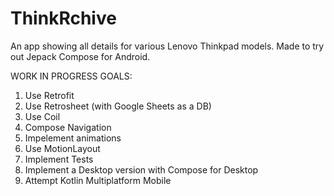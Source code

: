 # ThinkRchive
An app showing all details for various Lenovo Thinkpad models. Made to try out Jepack Compose for Android.

WORK IN PROGRESS
GOALS:
1. Use Retrofit
2. Use Retrosheet (with Google Sheets as a DB)
3. Use Coil
4. Compose Navigation
5. Impelement animations
6. Use MotionLayout
7. Implement Tests
8. Implement a Desktop version with Compose for Desktop
9. Attempt Kotlin Multiplatform Mobile
